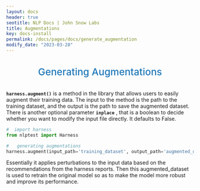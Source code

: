 ```yaml
---
layout: docs
header: true
seotitle: NLP Docs | John Snow Labs
title: Augmentations
key: docs-install
permalink: /docs/pages/docs/generate_augmentation
modify_date: "2023-03-28"
---
```


<div class="main-docs" markdown="1"><div class="h3-box" markdown="1">

<div class="heading" id="generate-augmentation">Generating Augmentations</div>

**`harness.augment()`** is a method in the library that allows users to easily augment their training data. The input to the method is the path to the training dataset, and the output is the path to save the augmented dataset. There is another optional parameter **`inplace`** , that is a boolean to decide whether you want to modify the input file directly. It defaults to False.

```python
#  import harness
from nlptest import Harness

#   generating augmentations
harness.augment(input_path='training_dataset', output_path='augmented_dataset')
```
Essentially it applies perturbations to the input data based on the recommendations from the harness reports. Then this augmented_dataset is used to retrain the original model so as to make the model more robust and improve its performance.

<style>
  .heading {
    text-align: center;
    font-size: 26px;
    font-weight: 500;
    padding-top: 20px;
    padding-bottom: 20px;
  }

  #generate-augmentation {
    color: #1E77B7;
  }
  
</style>


</div></div>
